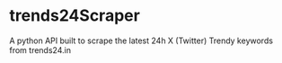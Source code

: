 # trends24Scraper
A python API built to scrape the latest 24h X (Twitter) Trendy keywords from trends24.in

